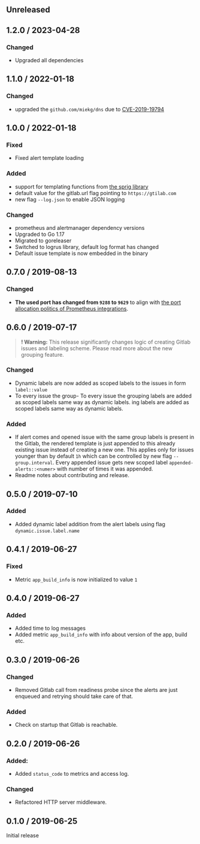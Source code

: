 
## Unreleased

## 1.2.0 / 2023-04-28
### Changed
- Upgraded all dependencies

## 1.1.0 / 2022-01-18
### Changed
- upgraded the `github.com/miekg/dns` due to [CVE-2019-19794](https://github.com/advisories/GHSA-44r7-7p62-q3fr)

## 1.0.0 / 2022-01-18

### Fixed
- Fixed alert template loading

### Added
- support for templating functions from [the sprig library](https://github.com/Masterminds/sprig)
- default value for the gitlab.url flag pointing to `https://gtilab.com`
- new flag `--log.json` to enable JSON logging

### Changed
- prometheus and alertmanager dependency versions
- Upgraded to Go 1.17
- Migrated to goreleaser
- Switched to logrus library, default log format has changed
- Default issue template is now embedded in the binary

## 0.7.0 / 2019-08-13

### Changed
- **The used port has changed from `9288` to `9629`** to align with [the port allocation politics of Prometheus integrations](https://github.com/prometheus/prometheus/wiki/Default-port-allocations).

## 0.6.0 / 2019-07-17

>**! Warning:** This release significantly changes logic of creating Gitlab issues and labeling scheme.
Please read more about the new grouping feature.

### Changed
- Dynamic labels are now added as scoped labels to the issues in form `label::value`
- To every issue the group- To every issue the grouping labels are added as scoped labels same way as dynamic labels.
ing labels are added as scoped labels same way as dynamic labels.

### Added
- If alert comes and opened issue with the same group labels is present in the Gitlab,
the rendered template is just appended to this already existing issue instead of creating a new one.
This applies only for issues younger than by default `1h` which can be controlled by new flag `--group.interval`.
Every appended issue gets new scoped label `appended-alerts::<numer>` with number of times it was appended.
- Readme notes about contributing and release.

## 0.5.0 / 2019-07-10

### Added
- Added dynamic label addition from the alert labels using flag `dynamic.issue.label.name`

## 0.4.1 / 2019-06-27

### Fixed
- Metric `app_build_info` is now initialized to value `1`

## 0.4.0 / 2019-06-27

### Added
- Added time to log messages
- Added metric `app_build_info` with info about version of the app, build etc.

## 0.3.0 / 2019-06-26

### Changed
- Removed Gitlab call from readiness probe since the alerts
are just enqueued and retrying should take care of that.

### Added
- Check on startup that Gitlab is reachable.

## 0.2.0 / 2019-06-26

### Added:
- Added `status_code` to metrics and access log.

### Changed
- Refactored HTTP server middleware.

## 0.1.0 / 2019-06-25

Initial release

